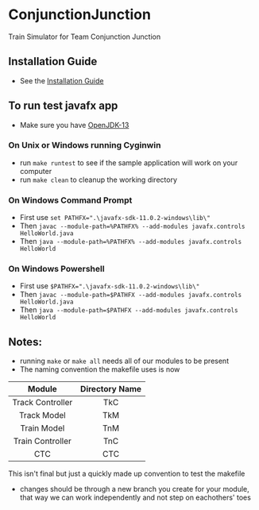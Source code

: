 # ConjunctionJunction
Train Simulator for Team Conjunction Junction

## Installation Guide
* See the [Installation Guide](https://docs.google.com/document/d/1zlLPpr5dfsBHH6GLrXF_E6YXHDVTAXLtOWcBkD1vDFg/edit?usp=sharing)

## To run test javafx app
* Make sure you have [OpenJDK-13](https://jdk.java.net/13)

### On Unix or Windows running Cyginwin
* run `make runtest` to see if the sample application will work on your computer
* run `make clean` to cleanup the working directory

### On Windows Command Prompt
* First use `set PATHFX=".\javafx-sdk-11.0.2-windows\lib\"` 
* Then `javac --module-path=%PATHFX% --add-modules javafx.controls HelloWorld.java`
* Then `java --module-path=%PATHFX% --add-modules javafx.controls HelloWorld`

### On Windows Powershell
* First use `$PATHFX=".\javafx-sdk-11.0.2-windows\lib\"` 
* Then `javac --module-path=$PATHFX --add-modules javafx.controls HelloWorld.java`
* Then `java --module-path=$PATHFX --add-modules javafx.controls HelloWorld`



## Notes:
* running `make` or `make all` needs all of our modules to be present
* The naming convention the makefile uses is now

|     Module     | Directory Name|
|:--------------:|:-------------:|
|Track Controller|      TkC      |
|Track Model     |      TkM      |
|Train Model     |      TnM      |
|Train Controller|      TnC      |
|CTC             |      CTC      |

This isn't final but just a quickly made up convention to test the makefile


* changes should be through a new branch you create for your module, that way we can work independently and not step on eachothers' toes


